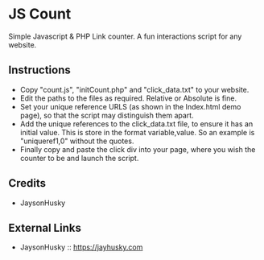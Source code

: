 JS Count
=========

Simple Javascript & PHP Link counter. A fun interactions script for any website.

## Instructions

- Copy "count.js", "initCount.php" and "click_data.txt" to your website.
- Edit the paths to the files as required. Relative or Absolute is fine.
- Set your unique reference URLS (as shown in the Index.html demo page), so that the script may distinguish them apart.
- Add the unique references to the click_data.txt file, to ensure it has an initial value. This is store in the format
variable,value. So an example is "uniqueref1,0" without the quotes.
- Finally copy and paste the click div into your page, where you wish the counter to be and launch the script.

## Credits
- JaysonHusky


## External Links
-  JaysonHusky :: https://jayhusky.com